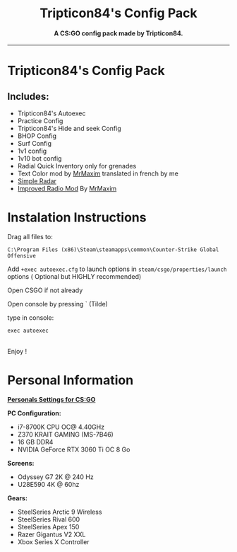 
<h1 align="center">
    <br>
    Tripticon84's Config Pack
</h1>

<h4 align="center">A CS:GO config pack made by Tripticon84.</h4>

---
# Tripticon84's Config Pack

## Includes:
- Tripticon84's Autoexec
- Practice Config
- Tripticon84's Hide and seek Config
- BHOP Config
- Surf Config
- 1v1 config
- 1v10 bot config
- Radial Quick Inventory only for grenades
- Text Color mod by [MrMaxim](https://www.youtube.com/c/MrMaxim) translated in french by me
- [Simple Radar](https://readtldr.gg/simpleradar)
- [Improved Radio Mod](https://maximhere.me/modifications) By [MrMaxim](https://www.youtube.com/c/MrMaxim)

# Instalation Instructions

Drag all files to:

    C:\Program Files (x86)\Steam\steamapps\common\Counter-Strike Global Offensive

Add `+exec autoexec.cfg` to launch options in `steam/csgo/properties/launch` options ( Optional but HIGHLY recommended)

Open CSGO if not already

Open console by pressing ` (Tilde)

type in console:

    exec autoexec

<br> Enjoy ! </br>


# Personal Information

**[Personals Settings for CS:GO](https://settings.gg/Tripticon84)**

**PC Configuration:**
- i7-8700K CPU OC@ 4.40GHz
- Z370 KRAIT GAMING (MS-7B46)
- 16 GB DDR4
- NVIDIA GeForce RTX 3060 Ti OC 8 Go

**Screens:**
- Odyssey G7 2K @ 240 Hz 
- U28E590 4K @ 60hz

**Gears:**
- SteelSeries Arctic 9 Wireless
- SteelSeries Rival 600 
- SteelSeries Apex 150 
- Razer Gigantus V2 XXL
- Xbox Series X Controller




